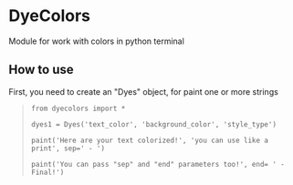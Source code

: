 # DyeColors
Module for work with colors in python terminal

## How to use
First, you need to create an "Dyes" object, for paint one or more strings

>`from dyecolors import *`
>
>`dyes1 = Dyes('text_color', 'background_color', 'style_type')`
>
>`paint('Here are your text colorized!', 'you can use like a print', sep=' - ')`
>
>`paint('You can pass "sep" and "end" parameters too!', end= ' - Final!')`

